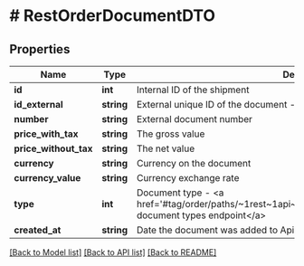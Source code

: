 # # RestOrderDocumentDTO

## Properties

Name | Type | Description | Notes
------------ | ------------- | ------------- | -------------
**id** | **int** | Internal ID of the shipment | [optional]
**id_external** | **string** | External unique ID of the document - used for the update |
**number** | **string** | External document number | [optional]
**price_with_tax** | **string** | The gross value | [optional]
**price_without_tax** | **string** | The net value | [optional]
**currency** | **string** | Currency on the document | [optional]
**currency_value** | **string** | Currency exchange rate | [optional]
**type** | **int** | Document type - &lt;a href&#x3D;&#39;#tag/order/paths/~1rest~1api~1orders~1documents~1map~1/get&#39;&gt;order document types endpoint&lt;/a&gt; |
**created_at** | **string** | Date the document was added to Apilo | [optional]

[[Back to Model list]](../../README.md#models) [[Back to API list]](../../README.md#endpoints) [[Back to README]](../../README.md)
